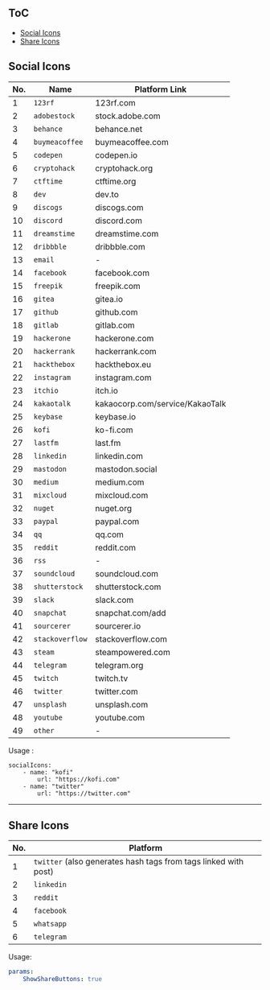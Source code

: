 ## ToC

-   [Social Icons](#social-icons)
-   [Share Icons](#share-icons)

## Social Icons

| No. | Name            | Platform Link                   |
| --- | --------------- | ------------------------------- |
| 1   | `123rf`         | 123rf.com                       |
| 2   | `adobestock`    | stock.adobe.com                 |
| 3   | `behance`       | behance.net                     |
| 4   | `buymeacoffee`  | buymeacoffee.com                |
| 5   | `codepen`       | codepen.io                      |
| 6   | `cryptohack`    | cryptohack.org                  |
| 7   | `ctftime`       | ctftime.org                     |
| 8   | `dev`           | dev.to                          |
| 9   | `discogs`       | discogs.com                     |
| 10  | `discord`       | discord.com                     |
| 11  | `dreamstime`    | dreamstime.com                  |
| 12  | `dribbble`      | dribbble.com                    |
| 13  | `email`         | -                               |
| 14  | `facebook`      | facebook.com                    |
| 15  | `freepik`       | freepik.com                     |
| 16  | `gitea`         | gitea.io                        |
| 17  | `github`        | github.com                      |
| 18  | `gitlab`        | gitlab.com                      |
| 19  | `hackerone`     | hackerone.com                   |
| 20  | `hackerrank`    | hackerrank.com                  |
| 21  | `hackthebox`    | hackthebox.eu                   |
| 22  | `instagram`     | instagram.com                   |
| 23  | `itchio`        | itch.io                         |
| 24  | `kakaotalk`     | kakaocorp.com/service/KakaoTalk |
| 25  | `keybase`       | keybase.io                      |
| 26  | `kofi`          | ko-fi.com                       |
| 27  | `lastfm`        | last.fm                         |
| 28  | `linkedin`      | linkedin.com                    |
| 29  | `mastodon`      | mastodon.social                 |
| 30  | `medium`        | medium.com                      |
| 31  | `mixcloud`      | mixcloud.com                    |
| 32  | `nuget`         | nuget.org                       |
| 33  | `paypal`        | paypal.com                      |
| 34  | `qq`            | qq.com                          |
| 35  | `reddit`        | reddit.com                      |
| 36  | `rss`           | -                               |
| 37  | `soundcloud`    | soundcloud.com                  |
| 38  | `shutterstock`  | shutterstock.com                |
| 39  | `slack`         | slack.com                       |
| 40  | `snapchat`      | snapchat.com/add                |
| 41  | `sourcerer`     | sourcerer.io                    |
| 42  | `stackoverflow` | stackoverflow.com               |
| 43  | `steam`         | steampowered.com                |
| 44  | `telegram`      | telegram.org                    |
| 45  | `twitch`        | twitch.tv                       |
| 46  | `twitter`       | twitter.com                     |
| 47  | `unsplash`      | unsplash.com                    |
| 48  | `youtube`       | youtube.com                     |
| 49  | `other`         | -                               |

Usage :

```
socialIcons:
    - name: "kofi"
        url: "https://kofi.com"
    - name: "twitter"
        url: "https://twitter.com"
```

---

## Share Icons

| No. | Platform                                                        |
| --- | --------------------------------------------------------------- |
| 1   | `twitter` (also generates hash tags from tags linked with post) |
| 2   | `linkedin`                                                      |
| 3   | `reddit`                                                        |
| 4   | `facebook`                                                      |
| 5   | `whatsapp`                                                      |
| 6   | `telegram`                                                      |

Usage:

```yml
params:
    ShowShareButtons: true
```
